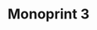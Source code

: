 ---
ee_id: '215'
site: '1'
type: '2'
long_id: 2008-014 Monoprint 3
url: 2008-014-monoprint-3
title: Monoprint 3
year: '2008'
medium: Unique three-color process silkscreen on custom watermarked paper
commission:
dims: 42 x 32 inches
pitch:
ps:
live_url:
related:
youtube:
imgs: Monoprint-3-2008-014-full-press-ih.jpg
subheading:
display_year: '2008'
download:
add_credit:
add_credits:
related_code:
layout: things-i-made
---